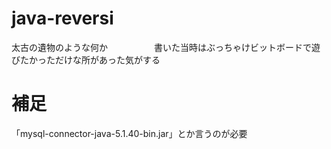 # java-reversi
太古の遺物のような何か　　　　　
書いた当時はぶっちゃけビットボードで遊びたかっただけな所があった気がする

# 補足
「mysql-connector-java-5.1.40-bin.jar」とか言うのが必要
